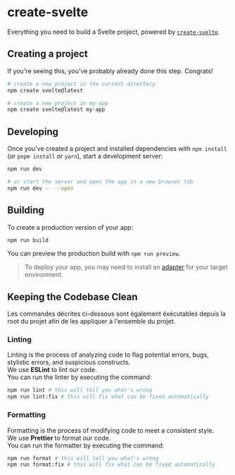# create-svelte

Everything you need to build a Svelte project, powered by [`create-svelte`](https://github.com/sveltejs/kit/tree/master/packages/create-svelte).

## Creating a project

If you're seeing this, you've probably already done this step. Congrats!

```bash
# create a new project in the current directory
npm create svelte@latest

# create a new project in my-app
npm create svelte@latest my-app
```

## Developing

Once you've created a project and installed dependencies with `npm install` (or `pnpm install` or `yarn`), start a development server:

```bash
npm run dev

# or start the server and open the app in a new browser tab
npm run dev -- --open
```

## Building

To create a production version of your app:

```bash
npm run build
```

You can preview the production build with `npm run preview`.

> To deploy your app, you may need to install an [adapter](https://kit.svelte.dev/docs/adapters) for your target environment.


## Keeping the Codebase Clean

Les commandes décrites ci-dessous sont également éxécutables depuis la root du projet afin de les appliquer à l'ensemble du projet.

### Linting

Linting is the process of analyzing code to flag potential errors, bugs, stylistic errors, and suspicious constructs.  
We use **ESLint** to lint our code.  
You can run the linter by executing the command:

```bash
npm run lint # this will tell you what's wrong
npm run lint:fix # this will fix what can be fixed automatically
```

### Formatting

Formatting is the process of modifying code to meet a consistent style.  
We use **Prettier** to format our code.  
You can run the formatter by executing the command:

```bash
npm run format # this will tell you what's wrong
npm run format:fix # this will fix what can be fixed automatically
```
